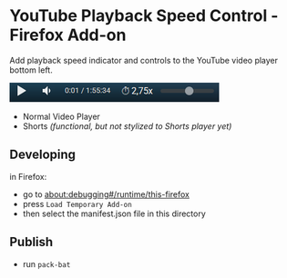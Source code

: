 # YouTube Playback Speed Control - Firefox Add-on

Add playback speed indicator and controls to the YouTube video player bottom left.

![screenshot of the playback speed display and controls in the YouTube player](screenshot.png)

* Normal Video Player
* Shorts *(functional, but not stylized to Shorts player yet)*

## Developing

in Firefox:

* go to <about:debugging#/runtime/this-firefox>
* press `Load Temporary Add-on`
* then select the manifest.json file in this directory

## Publish

* run `pack-bat`
